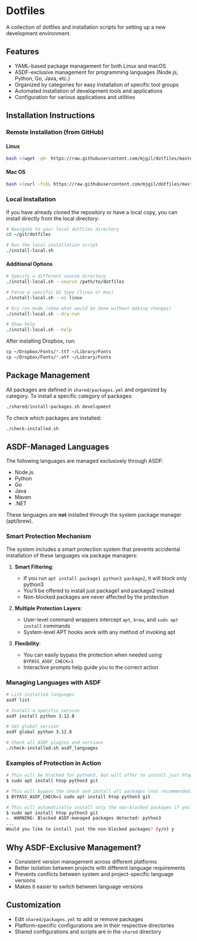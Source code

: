 # Dotfiles

A collection of dotfiles and installation scripts for setting up a new development environment.

## Features

- YAML-based package management for both Linux and macOS
- ASDF-exclusive management for programming languages (Node.js, Python, Go, Java, etc.)
- Organized by categories for easy installation of specific tool groups
- Automated installation of development tools and applications
- Configuration for various applications and utilities

## Installation Instructions

### Remote Installation (from GitHub)

#### Linux

```bash
bash <(wget -qO- https://raw.githubusercontent.com/mjgil/dotfiles/master/linux/install.sh)
```

#### Mac OS

```bash
bash <(curl -fsSL https://raw.githubusercontent.com/mjgil/dotfiles/master/mac/install-mac.sh)
```

### Local Installation

If you have already cloned the repository or have a local copy, you can install directly from the local directory:

```bash
# Navigate to your local dotfiles directory
cd ~/git/dotfiles

# Run the local installation script
./install-local.sh
```

#### Additional Options

```bash
# Specify a different source directory
./install-local.sh --source /path/to/dotfiles

# Force a specific OS type (linux or mac)
./install-local.sh --os linux

# Dry run mode (show what would be done without making changes)
./install-local.sh --dry-run

# Show help
./install-local.sh --help
```

After installing Dropbox, run:

```bash
cp ~/Dropbox/Fonts/*.ttf ~/Library/Fonts
cp ~/Dropbox/Fonts/*.otf ~/Library/Fonts
```

## Package Management

All packages are defined in `shared/packages.yml` and organized by category. To install a specific category of packages:

```bash
./shared/install-packages.sh development
```

To check which packages are installed:

```bash
./check-installed.sh
```

## ASDF-Managed Languages

The following languages are managed exclusively through ASDF:

- Node.js
- Python
- Go
- Java
- Maven
- .NET

These languages are **not** installed through the system package manager (apt/brew).

### Smart Protection Mechanism

The system includes a smart protection system that prevents accidental installation of these languages via package managers:

1. **Smart Filtering**:
   - If you run `apt install package1 python3 package2`, it will block only python3
   - You'll be offered to install just package1 and package2 instead
   - Non-blocked packages are never affected by the protection

2. **Multiple Protection Layers**:
   - User-level command wrappers intercept `apt`, `brew`, and `sudo apt install` commands
   - System-level APT hooks work with any method of invoking apt

3. **Flexibility**:
   - You can easily bypass the protection when needed using `BYPASS_ASDF_CHECK=1`
   - Interactive prompts help guide you to the correct action

### Managing Languages with ASDF

```bash
# List installed languages
asdf list

# Install a specific version
asdf install python 3.12.8

# Set global version
asdf global python 3.12.8

# Check all ASDF plugins and versions
./check-installed.sh asdf_languages
```

### Examples of Protection in Action

```bash
# This will be blocked for python3, but will offer to install just htop and git
$ sudo apt install htop python3 git

# This will bypass the check and install all packages (not recommended)
$ BYPASS_ASDF_CHECK=1 sudo apt install htop python3 git

# This will automatically install only the non-blocked packages if you answer 'y'
$ sudo apt install htop python3 git
⚠️  WARNING: Blocked ASDF-managed packages detected: python3
...
Would you like to install just the non-blocked packages? (y/n) y
```

## Why ASDF-Exclusive Management?

- Consistent version management across different platforms
- Better isolation between projects with different language requirements
- Prevents conflicts between system and project-specific language versions
- Makes it easier to switch between language versions

## Customization

- Edit `shared/packages.yml` to add or remove packages
- Platform-specific configurations are in their respective directories
- Shared configurations and scripts are in the `shared` directory
